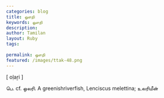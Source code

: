 ```yaml
---
categories: blog
title: ஔறி
keywords: ஔறி
description: 
author: Tamilan
layout: Ruby
tags: 
 
permalink: ஔறி
featured: /images/ttak-48.png
---
```

  
[ oḷaṟi ]  
  
பெ. cf. ஒலரி. A greenishriverfish, Lenciscus melettina; உலரிமீன்